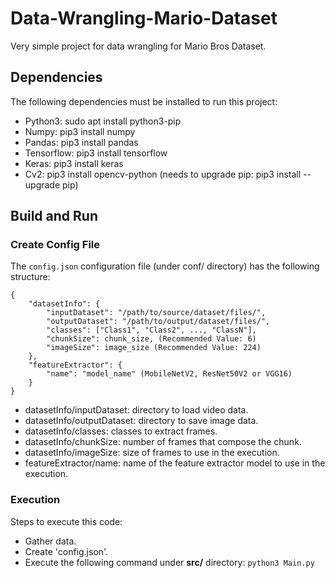 # Data-Wrangling-Mario-Dataset

Very simple project for data wrangling for Mario Bros Dataset.

## Dependencies

The following dependencies must be installed to run this project:

- Python3: sudo apt install python3-pip
- Numpy: pip3 install numpy
- Pandas: pip3 install pandas
- Tensorflow: pip3 install tensorflow
- Keras: pip3 install keras
- Cv2: pip3 install opencv-python (needs to upgrade pip: pip3 install --upgrade pip)

## Build and Run

### Create Config File

The `config.json` configuration file (under conf/ directory) has the following structure:

```
{
    "datasetInfo": {
        "inputDataset": "/path/to/source/dataset/files/",
        "outputDataset": "/path/to/output/dataset/files/",
        "classes": ["Class1", "Class2", ..., "ClassN"],
        "chunkSize": chunk_size, (Recommended Value: 6)
        "imageSize": image_size (Recommended Value: 224)
    },
    "featureExtractor": {
        "name": "model_name" (MobileNetV2, ResNet50V2 or VGG16)
    }
}
```

- datasetInfo/inputDataset: directory to load video data.
- datasetInfo/outputDataset: directory to save image data.
- datasetInfo/classes: classes to extract frames.
- datasetInfo/chunkSize: number of frames that compose the chunk.
- datasetInfo/imageSize: size of frames to use in the execution.
- featureExtractor/name: name of the feature extractor model to use in the execution.

### Execution

Steps to execute this code:

- Gather data.
- Create 'config.json'.
- Execute the following command under **src/** directory: ```python3 Main.py```
